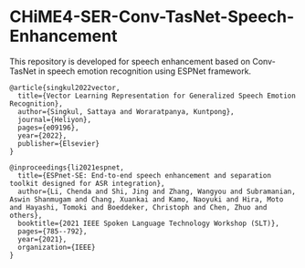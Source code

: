 # CHiME4-SER-Conv-TasNet-Speech-Enhancement
This repository is developed for speech enhancement based on Conv-TasNet in speech emotion recognition using ESPNet framework.
```
@article{singkul2022vector,
  title={Vector Learning Representation for Generalized Speech Emotion Recognition},
  author={Singkul, Sattaya and Woraratpanya, Kuntpong},
  journal={Heliyon},
  pages={e09196},
  year={2022},
  publisher={Elsevier}
}

@inproceedings{li2021espnet,
  title={ESPnet-SE: End-to-end speech enhancement and separation toolkit designed for ASR integration},
  author={Li, Chenda and Shi, Jing and Zhang, Wangyou and Subramanian, Aswin Shanmugam and Chang, Xuankai and Kamo, Naoyuki and Hira, Moto and Hayashi, Tomoki and Boeddeker, Christoph and Chen, Zhuo and others},
  booktitle={2021 IEEE Spoken Language Technology Workshop (SLT)},
  pages={785--792},
  year={2021},
  organization={IEEE}
}
```
